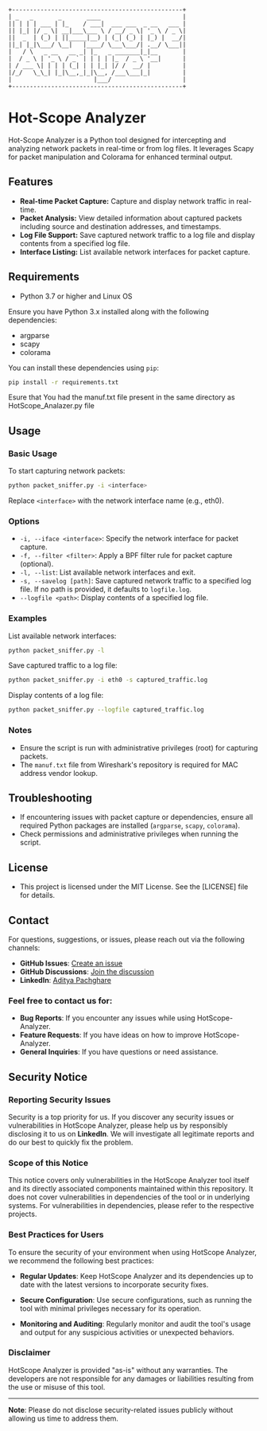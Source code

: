 
    +------------------------------------------------+
    | _   _       _       ____                       |
    || | | | ___ | |_    / ___|  ___ ___  _ __   ___ |
    || |_| |/ _ \| __|___\___ \ / __/ _ \| '_ \ / _ \|
    ||  _  | (_) | ||_____|__) | (_| (_) | |_) |  __/|
    ||_| |_|\___/ \__|   |____/ \___\___/| .__/ \___||
    |   / \   _ __   __ _| |_   _ _______|_|__       |
    |  / _ \ | '_ \ / _` | | | | |_  / _ \ '__|      |
    | / ___ \| | | | (_| | | |_| |/ /  __/ |         |
    |/_/   \_\_| |_|\__,_|_|\__, /___\___|_|         |
    |                       |___/                    |
    +------------------------------------------------+
    
# Hot-Scope Analyzer

Hot-Scope Analyzer is a Python tool designed for intercepting and analyzing network packets in real-time or from log files. It leverages Scapy for packet manipulation and Colorama for enhanced terminal output.

## Features

- **Real-time Packet Capture:** Capture and display network traffic in real-time.
- **Packet Analysis:** View detailed information about captured packets including source and destination addresses, and timestamps.
- **Log File Support:** Save captured network traffic to a log file and display contents from a specified log file.
- **Interface Listing:** List available network interfaces for packet capture.

## Requirements
 - Python 3.7 or higher and Linux OS

Ensure you have Python 3.x installed along with the following dependencies:

- argparse
- scapy
- colorama

You can install these dependencies using `pip`:

```bash
pip install -r requirements.txt
```

Esure that You had the manuf.txt file present in the same directory as HotScope_Analazer.py file


## Usage

### Basic Usage

To start capturing network packets:

```bash
python packet_sniffer.py -i <interface>
```

Replace `<interface>` with the network interface name (e.g., eth0).

### Options

- `-i, --iface <interface>`: Specify the network interface for packet capture.
- `-f, --filter <filter>`: Apply a BPF filter rule for packet capture (optional).
- `-l, --list`: List available network interfaces and exit.
- `-s, --savelog [path]`: Save captured network traffic to a specified log file. If no path is provided, it defaults to `logfile.log`.
- `--logfile <path>`: Display contents of a specified log file.

### Examples

List available network interfaces:

```bash
python packet_sniffer.py -l
```

Save captured traffic to a log file:

```bash
python packet_sniffer.py -i eth0 -s captured_traffic.log
```

Display contents of a log file:

```bash
python packet_sniffer.py --logfile captured_traffic.log
```

### Notes

- Ensure the script is run with administrative privileges (root) for capturing packets.
- The `manuf.txt` file from Wireshark's repository is required for MAC address vendor lookup.

## Troubleshooting

- If encountering issues with packet capture or dependencies, ensure all required Python packages are installed (`argparse`, `scapy`, `colorama`).
- Check permissions and administrative privileges when running the script.

## License
- This project is licensed under the MIT License. See the [LICENSE] file for details. 

## Contact
For questions, suggestions, or issues, please reach out via the following channels:

- **GitHub Issues**: [Create an issue](https://github.com/MrAdi46/HotScope-Analyzer/issues)
- **GitHub Discussions**: [Join the discussion](https://github.com/MrAdi46/HotScope-Analyzer/discussions)
- **LinkedIn**: [Aditya Pachghare](https://www.linkedin.com/in/aditya-pachghare-a440a2228/)

### Feel free to contact us for:

- **Bug Reports**: If you encounter any issues while using HotScope-Analyzer.
- **Feature Requests**: If you have ideas on how to improve HotScope-Analyzer.
- **General Inquiries**: If you have questions or need assistance.

## Security Notice

### Reporting Security Issues

Security is a top priority for us. If you discover any security issues or vulnerabilities in HotScope Analyzer, please help us by responsibly disclosing it to us on **LinkedIn**. We will investigate all legitimate reports and do our best to quickly fix the problem.

### Scope of this Notice

This notice covers only vulnerabilities in the HotScope Analyzer tool itself and its directly associated components maintained within this repository. It does not cover vulnerabilities in dependencies of the tool or in underlying systems. For vulnerabilities in dependencies, please refer to the respective projects.

### Best Practices for Users

To ensure the security of your environment when using HotScope Analyzer, we recommend the following best practices:

- **Regular Updates**: Keep HotScope Analyzer and its dependencies up to date with the latest versions to incorporate security fixes.
  
- **Secure Configuration**: Use secure configurations, such as running the tool with minimal privileges necessary for its operation.
  
- **Monitoring and Auditing**: Regularly monitor and audit the tool's usage and output for any suspicious activities or unexpected behaviors.

### Disclaimer

HotScope Analyzer is provided "as-is" without any warranties. The developers are not responsible for any damages or liabilities resulting from the use or misuse of this tool.

---

**Note**: Please do not disclose security-related issues publicly without allowing us time to address them.
